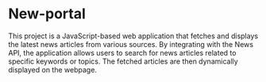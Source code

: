 # New-portal
This project is a JavaScript-based web application that fetches and displays the latest news articles from various sources. By integrating with the News API, the application allows users to search for news articles related to specific keywords or topics. The fetched articles are then dynamically displayed on the webpage.
